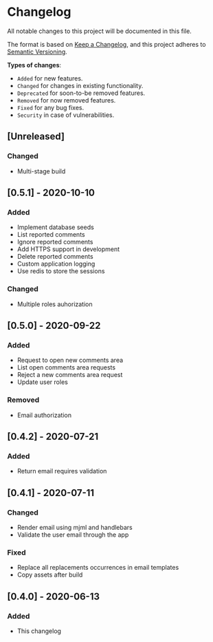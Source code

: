 # Changelog

All notable changes to this project will be documented in this file.

The format is based on [Keep a Changelog](https://keepachangelog.com/en/1.0.0/),
and this project adheres to [Semantic Versioning](https://semver.org/spec/v2.0.0.html).

**Types of changes**:

- `Added` for new features.
- `Changed` for changes in existing functionality.
- `Deprecated` for soon-to-be removed features.
- `Removed` for now removed features.
- `Fixed` for any bug fixes.
- `Security` in case of vulnerabilities.

## [Unreleased]

### Changed

- Multi-stage build

## [0.5.1] - 2020-10-10

### Added

- Implement database seeds
- List reported comments
- Ignore reported comments
- Add HTTPS support in development
- Delete reported comments
- Custom application logging
- Use redis to store the sessions

### Changed

- Multiple roles auhorization

## [0.5.0] - 2020-09-22

### Added

- Request to open new comments area
- List open comments area requests
- Reject a new comments area request
- Update user roles

### Removed

- Email authorization

## [0.4.2] - 2020-07-21

### Added

- Return email requires validation

## [0.4.1] - 2020-07-11

### Changed

- Render email using mjml and handlebars
- Validate the user email through the app

### Fixed

- Replace all replacements occurrences in email templates
- Copy assets after build

## [0.4.0] - 2020-06-13

### Added

- This changelog
